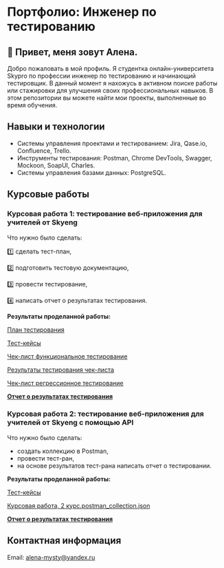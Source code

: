# Портфолио: Инженер по тестированию

## 👋 Привет, меня зовут Алена.
Добро пожаловать в мой профиль. Я студентка онлайн-университета Skypro по профессии инженер по тестированию и начинающий тестировщик.
В данный момент я нахожусь в активном поиске работы или стажировки для улучшения своих профессиональных навыков.
В этом репозитории вы можете найти мои проекты, выполненные во время обучения.

## Навыки и технологии
- Системы управления проектами и тестированием: Jira, Qase.io, Confluence, Trello.
- Инструменты тестирования: Postman, Chrome DevTools, Swagger, Mockoon, SoapUI, Charles.
- Системы управления базами данных: PostgreSQL.

## Курсовые работы

### Курсовая работа 1: тестирование веб-приложения для учителей от Skyeng

Что нужно было сделать:

1️⃣ сделать тест-план,

2️⃣ подготовить тестовую документацию,

3️⃣ провести тестирование,

4️⃣ написать отчет о результатах тестирования.

**Результаты проделанной работы:**

[План тестирования](https://github.com/AlenaMysty/Portfolio/blob/main/%D0%9A%D1%83%D1%80%D1%81%D0%BE%D0%B2%D0%B0%D1%8F%2C%2B1-%D0%B9%2B%D0%B8%2B2-%D0%B9%2B%D0%BA%D1%83%D1%80%D1%81%D1%8B.%2B%D0%9F%D0%BB%D0%B0%D0%BD%2B%D1%82%D0%B5%D1%81%D1%82%D0%B8%D1%80%D0%BE%D0%B2%D0%B0%D0%BD%D0%B8%D1%8F..pdf)

[Тест-кейсы](https://github.com/AlenaMysty/Portfolio/blob/main/%D0%A2%D0%B5%D1%81%D1%82-%D0%BA%D0%B5%D0%B9%D1%81%D1%8B%2C%20%D0%9A%D1%83%D1%80%D1%81%D0%BE%D0%B2%D0%B0%D1%8F%201.pdf)

[Чек-лист функциональное тестирование](https://github.com/AlenaMysty/Portfolio/blob/main/%D0%A7%D0%B5%D0%BA-%D0%BB%D0%B8%D1%81%D1%82%20%D0%9A%D1%83%D1%80%D1%81%D0%BE%D0%B2%D0%B0%D1%8F%201%20%D0%BA%D1%83%D1%80%D1%81.pdf)

[Результаты тестирования чек-листа](https://github.com/AlenaMysty/Portfolio/blob/main/%D0%A0%D0%B5%D0%B7%D1%83%D0%BB%D1%8C%D1%82%D0%B0%D1%82%D1%8B%20%D1%82%D0%B5%D1%81%D1%82%D0%B8%D1%80%D0%BE%D0%B2%D0%B0%D0%BD%D0%B8%D1%8F%20%D1%87%D0%B5%D0%BA-%D0%BB%D0%B8%D1%81%D1%82%D0%B0.pdf)

[Чек-лист регрессионное тестирование](https://github.com/AlenaMysty/Portfolio/blob/main/%D0%A7%D0%B5%D0%BA-%D0%BB%D0%B8%D1%81%D1%82%20%D0%A0%D0%B5%D0%B3%D1%80%D0%B5%D1%81%D1%81.pdf)

**[Отчет о результатах тестирования](https://github.com/AlenaMysty/Portfolio/blob/main/%D0%9E%D1%82%D1%87%D0%B5%D1%82%2B%D0%BE%2B%D1%82%D0%B5%D1%81%D1%82%D0%B8%D1%80%D0%BE%D0%B2%D0%B0%D0%BD%D0%B8%D0%B8%2B%D0%B8%D1%82%D0%BE%D0%B3%D0%BE%D0%B2%D0%BE%D0%B3%D0%BE%2B%D0%BF%D1%80%D0%BE%D0%B5%D0%BA%D1%82%D0%B0.pdf)**


### Курсовая работа 2: тестирование веб-приложения для учителей от Skyeng с помощью API

Что нужно было сделать:
- создать коллекцию в Postman,
- провести тест-ран,
- на основе результатов тест-рана написать отчет о тестировании.
  
**Результаты проделанной работы:**

[Тест-кейсы](https://github.com/AlenaMysty/Portfolio/blob/main/%D0%A2%D0%B5%D1%81%D1%82-%D0%BA%D0%B5%D0%B9%D1%81%D1%8B%2C%20%D0%9A%D1%83%D1%80%D1%81%D0%BE%D0%B2%D0%B0%D1%8F%202.pdf)

[Курсовая работа, 2 курс.postman_collection.json](https://github.com/AlenaMysty/Portfolio/blob/main/%D0%9A%D1%83%D1%80%D1%81%D0%BE%D0%B2%D0%B0%D1%8F%202/%D0%9A%D1%83%D1%80%D1%81%D0%BE%D0%B2%D0%B0%D1%8F%20%D1%80%D0%B0%D0%B1%D0%BE%D1%82%D0%B0%2C%202%20%D0%BA%D1%83%D1%80%D1%81.postman_collection.json)

**[Отчет о результатах тестирования](https://github.com/AlenaMysty/Portfolio/blob/main/%D0%9E%D1%82%D1%87%D0%B5%D1%82%2B%D0%BE%2B%D0%BF%D1%80%D0%BE%D0%B2%D0%B5%D0%B4%D0%B5%D0%BD%D0%B8%D0%B8%2B%D1%82%D0%B5%D1%81%D1%82%D0%B8%D1%80%D0%BE%D0%B2%D0%B0%D0%BD%D0%B8%D1%8F%2BAPI.pdf)**

## Контактная информация
Email: alena-mysty@yandex.ru

